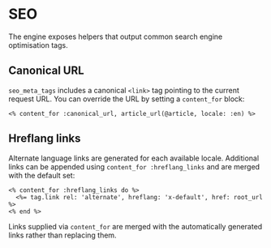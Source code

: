 # SEO

The engine exposes helpers that output common search engine optimisation tags.

## Canonical URL

`seo_meta_tags` includes a canonical `<link>` tag pointing to the current request
URL. You can override the URL by setting a `content_for` block:

```erb
<% content_for :canonical_url, article_url(@article, locale: :en) %>
```

## Hreflang links

Alternate language links are generated for each available locale. Additional
links can be appended using `content_for :hreflang_links` and are merged with the
default set:

```erb
<% content_for :hreflang_links do %>
  <%= tag.link rel: 'alternate', hreflang: 'x-default', href: root_url %>
<% end %>
```

Links supplied via `content_for` are merged with the automatically generated
links rather than replacing them.
